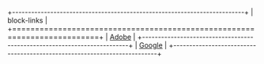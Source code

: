 +-------------------------------------------------------------------------+
| block-links                                                             |
+=========================================================================+
| [Adobe](https://www.adobe.com)                                          |
+-------------------------------------------------------------------------+
| [Google](https://www.google.com)                                        |
+-------------------------------------------------------------------------+